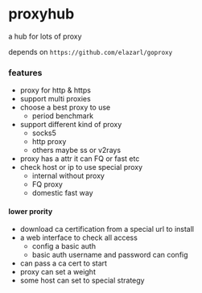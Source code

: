 # proxyhub

a hub for lots of proxy 

depends on `https://github.com/elazarl/goproxy`

### features

* proxy for http & https
* support multi proxies
* choose a best proxy to use
  * period benchmark
* support different kind of proxy
  * socks5
  * http proxy
  * others maybe ss or v2rays
* proxy has a attr it can FQ or fast etc
* check host or ip to use special proxy 
    * internal without proxy
    * FQ proxy
    * domestic fast way

#### lower prority

* download ca certification from a special url to install 
* a web interface to check all access
  * config a basic auth
  * basic auth username and password can config
* can pass a ca cert to start
* proxy can set a weight
* some host can set to special strategy